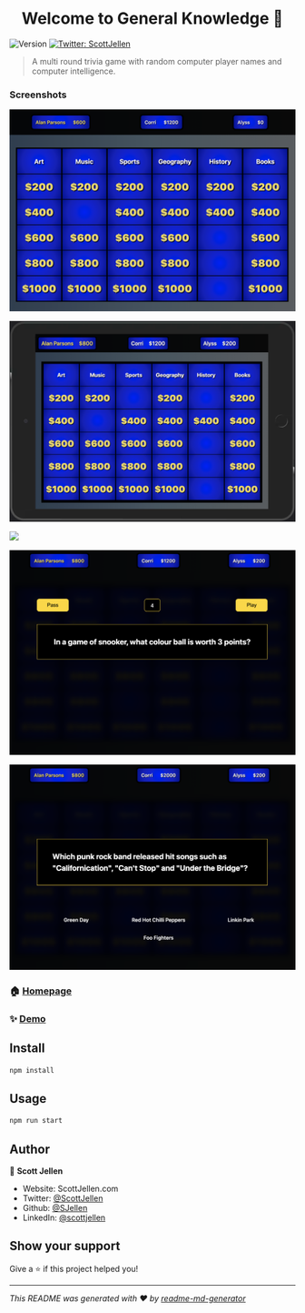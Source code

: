 <h1 align="center">Welcome to General Knowledge 👋</h1>
<p>
  <img alt="Version" src="https://img.shields.io/badge/version-0.1.0-blue.svg?cacheSeconds=2592000" />
  <a href="https://twitter.com/ScottJellen" target="_blank">
    <img alt="Twitter: ScottJellen" src="https://img.shields.io/twitter/follow/ScottJellen.svg?style=social" />
  </a>
</p>

> A multi round trivia game with random computer player names and computer intelligence.

### Screenshots

![](screenshots/desktop.png)

![](screenshots/tablet.png)

![](screenshots/moblie.png)

![](screenshots/question.png)

![](screenshots/answer.png)



### 🏠 [Homepage](https://generalknowledge.vercel.app/)

### ✨ [Demo](https://generalknowledge.vercel.app/)

## Install

```sh
npm install
```

## Usage

```sh
npm run start
```

## Author

👤 **Scott Jellen**

* Website: ScottJellen.com
* Twitter: [@ScottJellen](https://twitter.com/ScottJellen)
* Github: [@SJellen](https://github.com/SJellen)
* LinkedIn: [@scottjellen](https://linkedin.com/in/scottjellen)

## Show your support

Give a ⭐️ if this project helped you!

***
_This README was generated with ❤️ by [readme-md-generator](https://github.com/kefranabg/readme-md-generator)_